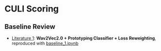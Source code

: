 # CULI Scoring

## Baseline Review
* [Literature 1](https://aclanthology.org/2024.findings-naacl.86.pdf): **Wav2Vec2.0 + Prototyping Classifier + Loss Reweighting**, reproduced with [baseline_1.ipynb](https://github.com/tanntnny/culi-scoring/blob/main/notebooks/baseline_1.ipynb)